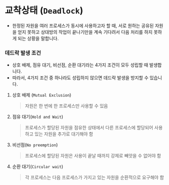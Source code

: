 # 교착상태 (`Deadlock`)

* 한정된 자원을 여러 프로세스가 동시에 사용하고자 할 때, 서로 원하는 공유된 자원을 얻지 못하고 상대방의 작업이 끝나기만을 계속 기다려서 다음 처리를 하지 못하게 되는 상황을 말합니다.



### 데드락 발생 조건

* 상호 배제, 점유 대기, 비선점, 순환 대기라는 4가지 조건이 모두 성립할 때 발생합니다.
* 따라서, 4가지 조건 중 하나라도 성립하지 않으면 데드락 발생을 방지할 수 있습니다.



1. 상호 배제 (`Mutual Exclusion`)

   > 자원은 한 번에 한 프로세스만 사용할 수 있음

2. 점유 대기(`Hold and Wait`)

   > 프로세스가 할당된 자원을 점유한 상태에서 다른 프로세스에 할당되어 사용하고 있는 자원을 추가로 대기해야 함

3. 비선점(`No preemption`)

   > 프로세스에 할당된 자원은 사용이 끝날 때까지 강제로 빼앗을 수 없어야 함

4. 순환 대기(`Circular wait`) 

   > 각 프로세스는 다음 프로세스가 가지고 있는 자원을 순환적으로 요구해야 함



